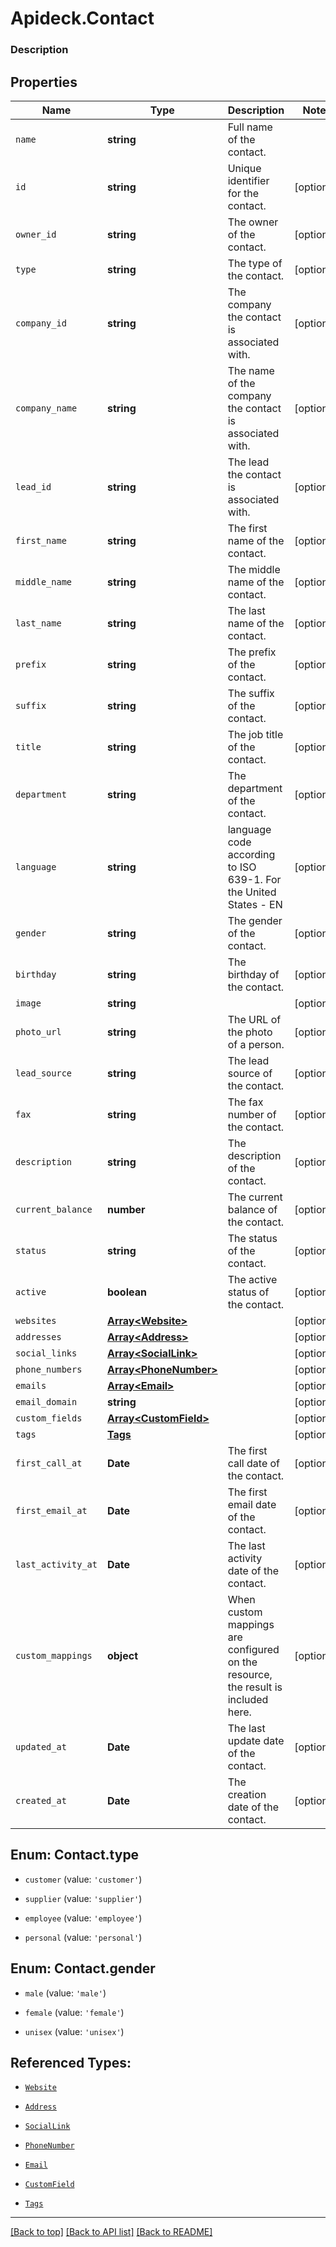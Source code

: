 # Apideck.Contact

### Description

## Properties
Name | Type | Description | Notes
------------ | ------------- | ------------- | -------------
`name` | **string** | Full name of the contact. | 
`id` | **string** | Unique identifier for the contact. | [optional] 
`owner_id` | **string** | The owner of the contact. | [optional] 
`type` | **string** | The type of the contact. | [optional] 
`company_id` | **string** | The company the contact is associated with. | [optional] 
`company_name` | **string** | The name of the company the contact is associated with. | [optional] 
`lead_id` | **string** | The lead the contact is associated with. | [optional] 
`first_name` | **string** | The first name of the contact. | [optional] 
`middle_name` | **string** | The middle name of the contact. | [optional] 
`last_name` | **string** | The last name of the contact. | [optional] 
`prefix` | **string** | The prefix of the contact. | [optional] 
`suffix` | **string** | The suffix of the contact. | [optional] 
`title` | **string** | The job title of the contact. | [optional] 
`department` | **string** | The department of the contact. | [optional] 
`language` | **string** | language code according to ISO 639-1. For the United States - EN | [optional] 
`gender` | **string** | The gender of the contact. | [optional] 
`birthday` | **string** | The birthday of the contact. | [optional] 
`image` | **string** |  | [optional] 
`photo_url` | **string** | The URL of the photo of a person. | [optional] 
`lead_source` | **string** | The lead source of the contact. | [optional] 
`fax` | **string** | The fax number of the contact. | [optional] 
`description` | **string** | The description of the contact. | [optional] 
`current_balance` | **number** | The current balance of the contact. | [optional] 
`status` | **string** | The status of the contact. | [optional] 
`active` | **boolean** | The active status of the contact. | [optional] 
`websites` | [**Array&lt;Website&gt;**](Website.md) |  | [optional] 
`addresses` | [**Array&lt;Address&gt;**](Address.md) |  | [optional] 
`social_links` | [**Array&lt;SocialLink&gt;**](SocialLink.md) |  | [optional] 
`phone_numbers` | [**Array&lt;PhoneNumber&gt;**](PhoneNumber.md) |  | [optional] 
`emails` | [**Array&lt;Email&gt;**](Email.md) |  | [optional] 
`email_domain` | **string** |  | [optional] 
`custom_fields` | [**Array&lt;CustomField&gt;**](CustomField.md) |  | [optional] 
`tags` | [**Tags**](Tags.md) |  | [optional] 
`first_call_at` | **Date** | The first call date of the contact. | [optional] 
`first_email_at` | **Date** | The first email date of the contact. | [optional] 
`last_activity_at` | **Date** | The last activity date of the contact. | [optional] 
`custom_mappings` | **object** | When custom mappings are configured on the resource, the result is included here. | [optional] 
`updated_at` | **Date** | The last update date of the contact. | [optional] 
`created_at` | **Date** | The creation date of the contact. | [optional] 





<a name="ContactType"></a>
## Enum: Contact.type


* `customer` (value: `'customer'`)

* `supplier` (value: `'supplier'`)

* `employee` (value: `'employee'`)

* `personal` (value: `'personal'`)




<a name="ContactGender"></a>
## Enum: Contact.gender


* `male` (value: `'male'`)

* `female` (value: `'female'`)

* `unisex` (value: `'unisex'`)




## Referenced Types:

























* [`Website`](Website.md)
* [`Address`](Address.md)
* [`SocialLink`](SocialLink.md)
* [`PhoneNumber`](PhoneNumber.md)
* [`Email`](Email.md)

* [`CustomField`](CustomField.md)
* [`Tags`](Tags.md)







---

[[Back to top]](#) [[Back to API list]](../../../../README.md#documentation-for-api-endpoints) [[Back to README]](../../../../README.md)


